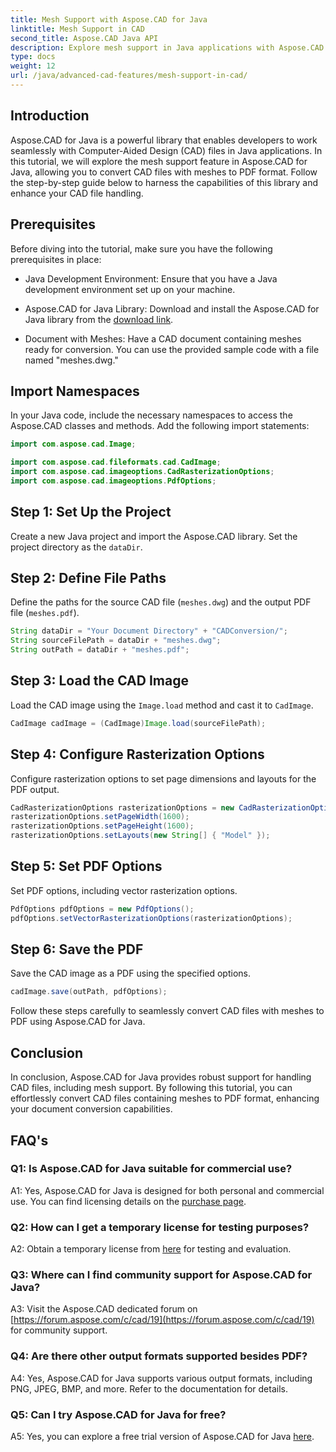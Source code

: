 ```yaml
---
title: Mesh Support with Aspose.CAD for Java
linktitle: Mesh Support in CAD
second_title: Aspose.CAD Java API
description: Explore mesh support in Java applications with Aspose.CAD. Convert CAD files to PDF effortlessly. 
type: docs
weight: 12
url: /java/advanced-cad-features/mesh-support-in-cad/
---
```

## Introduction

Aspose.CAD for Java is a powerful library that enables developers to work seamlessly with Computer-Aided Design (CAD) files in Java applications. In this tutorial, we will explore the mesh support feature in Aspose.CAD for Java, allowing you to convert CAD files with meshes to PDF format. Follow the step-by-step guide below to harness the capabilities of this library and enhance your CAD file handling.

## Prerequisites

Before diving into the tutorial, make sure you have the following prerequisites in place:

- Java Development Environment: Ensure that you have a Java development environment set up on your machine.

- Aspose.CAD for Java Library: Download and install the Aspose.CAD for Java library from the [download link](https://releases.aspose.com/cad/java/).

- Document with Meshes: Have a CAD document containing meshes ready for conversion. You can use the provided sample code with a file named "meshes.dwg."

## Import Namespaces

In your Java code, include the necessary namespaces to access the Aspose.CAD classes and methods. Add the following import statements:

```java
import com.aspose.cad.Image;

import com.aspose.cad.fileformats.cad.CadImage;
import com.aspose.cad.imageoptions.CadRasterizationOptions;
import com.aspose.cad.imageoptions.PdfOptions;
```

## Step 1: Set Up the Project

Create a new Java project and import the Aspose.CAD library. Set the project directory as the `dataDir`.

## Step 2: Define File Paths

Define the paths for the source CAD file (`meshes.dwg`) and the output PDF file (`meshes.pdf`).

```java
String dataDir = "Your Document Directory" + "CADConversion/";
String sourceFilePath = dataDir + "meshes.dwg";
String outPath = dataDir + "meshes.pdf";
```

## Step 3: Load the CAD Image

Load the CAD image using the `Image.load` method and cast it to `CadImage`.

```java
CadImage cadImage = (CadImage)Image.load(sourceFilePath);
```

## Step 4: Configure Rasterization Options

Configure rasterization options to set page dimensions and layouts for the PDF output.

```java
CadRasterizationOptions rasterizationOptions = new CadRasterizationOptions();
rasterizationOptions.setPageWidth(1600);
rasterizationOptions.setPageHeight(1600);
rasterizationOptions.setLayouts(new String[] { "Model" });
```

## Step 5: Set PDF Options

Set PDF options, including vector rasterization options.

```java
PdfOptions pdfOptions = new PdfOptions();
pdfOptions.setVectorRasterizationOptions(rasterizationOptions);
```

## Step 6: Save the PDF

Save the CAD image as a PDF using the specified options.

```java
cadImage.save(outPath, pdfOptions);
```

Follow these steps carefully to seamlessly convert CAD files with meshes to PDF using Aspose.CAD for Java.

## Conclusion

In conclusion, Aspose.CAD for Java provides robust support for handling CAD files, including mesh support. By following this tutorial, you can effortlessly convert CAD files containing meshes to PDF format, enhancing your document conversion capabilities.

## FAQ's

### Q1: Is Aspose.CAD for Java suitable for commercial use?

A1: Yes, Aspose.CAD for Java is designed for both personal and commercial use. You can find licensing details on the [purchase page](https://purchase.aspose.com/buy).

### Q2: How can I get a temporary license for testing purposes?

A2: Obtain a temporary license from [here](https://purchase.aspose.com/temporary-license/) for testing and evaluation.

### Q3: Where can I find community support for Aspose.CAD for Java?

A3: Visit the Aspose.CAD dedicated forum on [https://forum.aspose.com/c/cad/19](https://forum.aspose.com/c/cad/19) for community support.

### Q4: Are there other output formats supported besides PDF?

A4: Yes, Aspose.CAD for Java supports various output formats, including PNG, JPEG, BMP, and more. Refer to the documentation for details.

### Q5: Can I try Aspose.CAD for Java for free?

A5: Yes, you can explore a free trial version of Aspose.CAD for Java [here](https://releases.aspose.com/).
